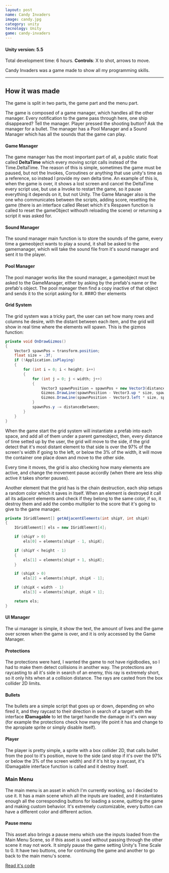 ```yaml
---
layout: post
name: Candy Invaders
image: candy.jpg
category: unity
tecnology: Unity
game: candy-invaders
---
```

#### **Unity version:** 5.5

Total development time: 6 hours.
**Controls**: X to shot, arrows to move.

Candy Invaders was a game made to show all my programming skills.

---

## How it was made

The game is split in two parts, the game part and the menu part.

The game is composed of a game manager, which handles all the other manager. Every notification to the game pass through here, one ship disappeared? Tell the manager. Player pressed the shooting button? Ask the manager for a bullet.
The manager has a Pool Manager and a Sound Manager which has all the sounds that the game can play.
#### Game Manager
The game manager has the most important part of all, a public static float called **DeltaTime** which every moving script calls instead of the Time.DeltaTime. The reason of this is simple, sometimes the game must be paused, but not the Invokes, Coroutines or anything that use unity's time as a reference, so instead I provide my own delta time. An example of this is, when the game is over, it shows a lost screen and cancel the DeltaTime every script use, but use a Invoke to restart the game, so it pause everything it depends on it, but not Unity.
The Game Manager also is the one who communicates between the scripts, adding score, resetting the game (there is an interface called IReset which it's Respawn function is called to reset the gameObject withouth reloading the scene) or returning a script it was asked for.
#### Sound Manager
The sound manager main function is to store the sounds of the game, every time a gameobject wants to play a sound, it shall be asked to the gamemanager, which will take the sound file from it's sound manager and sent it to the player.
#### Pool Manager
The pool manager works like the sound manager, a gameobject must be asked to the GameManager, either by asking by the prefab's name or the prefab's object. The pool manager then find a copy inactive of that object and sends it to the script asking for it.
###O ther elements


#### Grid System
The grid system was a tricky part, the user can set how many rows and columns he desire, with the distant between each item, and the grid will show in real time where the elements will spawn.
This is the gizmos function:

```csharp
private void OnDrawGizmos()
{
    Vector3 spawnPos = transform.position;
    float size = .3f;
    if (!Application.isPlaying)
    {
        for (int i = 0; i < height; i++)
        {
            for (int j = 0; j < width; j++)
            {
                Vector3 spawnPosition = spawnPos + new Vector3(distanceBetween * j, 0);
                Gizmos.DrawLine(spawnPosition - Vector3.up * size, spawnPosition + Vector3.up * size);
                Gizmos.DrawLine(spawnPosition - Vector3.left * size, spawnPosition + Vector3.left * size);
            }
            spawnPos.y -= distanceBetween;
        }
    }
}
```

When the game start the grid system will instantiate a prefab into each space, and add all of them under a parent gameobject, then, every distance of time setted up by the user, the grid will move to the side, if the grid detect that it's most distant element to that side is over the 97% of the screen's width if going to the left, or below the 3% of the width, it will move the container one place down and move to the other side.

Every time it moves, the grid is also checking how many elements are active, and change the movement pause accordly (when there are less ship active it takes shorter pauses).

Another element that the grid has is the chain destruction, each ship setups a random color which it saves in itself. When an element is destroyed it call all its adjacent elements and check if they belong to the same color, if so, it destroy them and add the combo multiplier to the score that it's going to give to the game manager.

```csharp
private IGridElement[] getAdjacentElements(int shipY, int shipX)
{
    IGridElement[] els = new IGridElement[4];

    if (shipY > 0)
        els[0] = elements[shipY - 1, shipX];

    if (shipY < height - 1)
    {
        els[1] = elements[shipY + 1, shipX];
    }

    if (shipX > 0)
        els[2] = elements[shipY, shipX - 1];

    if (shipX < width - 1)
        els[3] = elements[shipY, shipX + 1];

    return els;
}
```

#### UI Manager
The ui manager is simple, it show the text, the amount of lives and the game over screen when the game is over, and it is only accessed by the Game Manager.
#### Protections
The protections were hard, I wanted the game to not have rigidbodies, so I had to make them detect collisions in another way. The protections are raycasting to all it's side in search of an enemy, this ray is extremely short, so it only hits when at a collision distance. The rays are casted from the box collider 2D limits.
#### Bullets
The bullets are a simple script that goes up or down, depending on who fired it, and they raycast to their direction in search of a target with the interface **IDamagable** to let the target handle the damage in it's own way (for example the protections check how many life point it has and change to the apropiate sprite or simply disable itself).
#### Player
The player is pretty simple, a sprite with a box collider 2D, that calls bullet from the pool to it's position, move to the side (and stop if it's over the 97% or below the 3% of the screen width) and if it's hit by a raycast, it's IDamagable interface function is called and it destroy itself.

### Main Menu
The main menu is an asset in which I'm currently working, so I decided to use it. It has a main scene which all the inputs are loaded, and it instantiates enough all the corresponding buttons for loading a scene, quitting the game and making custom behavior. It's extremely customizable, every button can have a different color and different action.
#### Pause menu
This asset also brings a pause menu which use the inputs loaded from the Main Menu Scene, so if this asset is used without passing through the other scene it may not work.
It simply pause the game setting Unity's Time Scale to 0. It have two buttons, one for continuing the game and another to go back to the main menu's scene.

[Read it's code](https://github.com/Bullrich/Candy-Invaders)